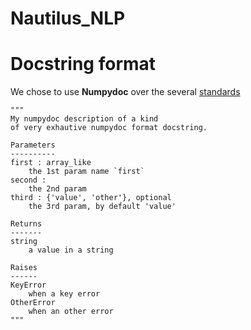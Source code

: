 Nautilus_NLP
==============================

# Docstring format

We chose to use **Numpydoc** over the several [standards](https://stackoverflow.com/questions/3898572/what-is-the-standard-python-docstring-format)

```
"""
My numpydoc description of a kind
of very exhautive numpydoc format docstring.

Parameters
----------
first : array_like
    the 1st param name `first`
second :
    the 2nd param
third : {'value', 'other'}, optional
    the 3rd param, by default 'value'

Returns
-------
string
    a value in a string

Raises
------
KeyError
    when a key error
OtherError
    when an other error
"""
```
